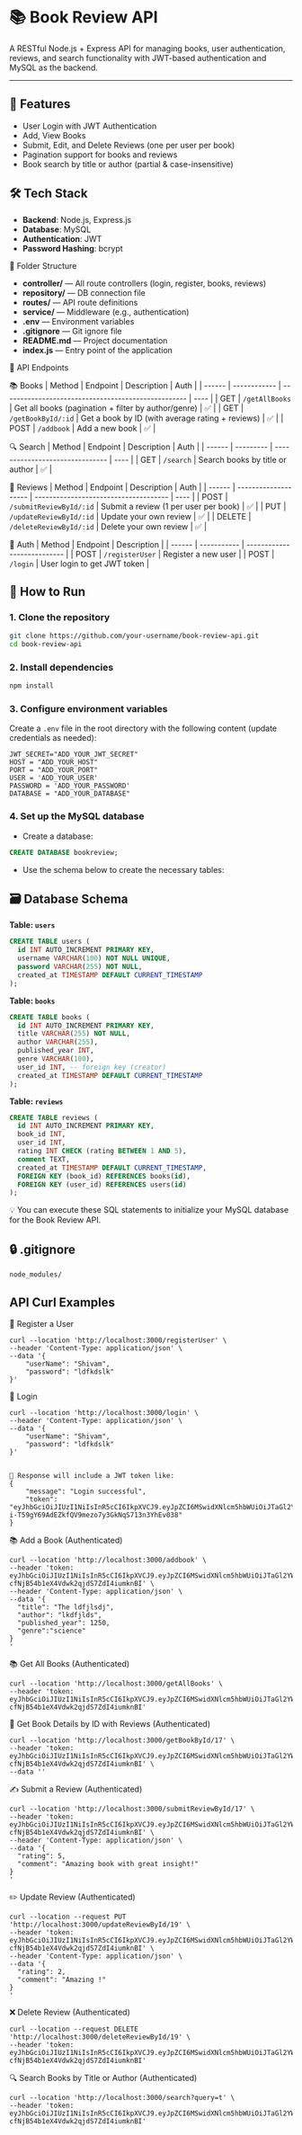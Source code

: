 # 📚 Book Review API

A RESTful Node.js + Express API for managing books, user authentication, reviews, and search functionality with JWT-based authentication and MySQL as the backend.

---

## 🚀 Features
- User Login with JWT Authentication
- Add, View Books
- Submit, Edit, and Delete Reviews (one per user per book)
- Pagination support for books and reviews
- Book search by title or author (partial & case-insensitive)

## 🛠 Tech Stack

- **Backend**: Node.js, Express.js
- **Database**: MySQL
- **Authentication**: JWT
- **Password Hashing**: bcrypt


📂 Folder Structure
- **controller/**       — All route controllers (login, register, books, reviews)  
- **repository/**       — DB connection file  
- **routes/**           — API route definitions  
- **service/**          — Middleware (e.g., authentication)  
- **.env**              — Environment variables  
- **.gitignore**        — Git ignore file  
- **README.md**         — Project documentation  
- **index.js**          — Entry point of the application  


📘 API Endpoints

📚 Books
| Method | Endpoint     | Description                                         | Auth |
| ------ | ------------ | --------------------------------------------------- | ---- |
| GET    | `/getAllBooks`     | Get all books (pagination + filter by author/genre) | ✅    |
| GET    | `/getBookById/:id` | Get a book by ID (with average rating + reviews)    | ✅    |
| POST   | `/addbook`     | Add a new book                                      | ✅    |


🔍 Search
| Method | Endpoint  | Description                     | Auth |
| ------ | --------- | ------------------------------- | ---- |
| GET    | `/search` | Search books by title or author | ✅    |


📝 Reviews
| Method | Endpoint             | Description                           | Auth |
| ------ | -------------------- | ------------------------------------- | ---- |
| POST   | `/submitReviewById/:id` | Submit a review (1 per user per book) | ✅    |
| PUT    | `/updateReviewById/:id`       | Update your own review                | ✅    |
| DELETE | `/deleteReviewById/:id`       | Delete your own review                | ✅    |


🔐 Auth
| Method | Endpoint    | Description                 |
| ------ | ----------- | --------------------------- |
| POST   | `/registerUser` | Register a new user         |
| POST   | `/login`    | User login to get JWT token |


## 🚀 How to Run

### 1. **Clone the repository**
```bash
git clone https://github.com/your-username/book-review-api.git
cd book-review-api
```

### 2. **Install dependencies**
```bash
npm install
```

### 3. **Configure environment variables**
Create a `.env` file in the root directory with the following content (update credentials as needed):
```
JWT_SECRET="ADD_YOUR_JWT_SECRET"
HOST = "ADD_YOUR_HOST"
PORT = "ADD_YOUR_PORT"
USER = 'ADD_YOUR_USER'
PASSWORD = 'ADD_YOUR_PASSWORD'
DATABASE = "ADD_YOUR_DATABASE"
```

### 4. **Set up the MySQL database**
- Create a database:
```sql
CREATE DATABASE bookreview;
```

- Use the schema below to create the necessary tables:

## 🗃️ Database Schema
**Table: `users`**
```sql
CREATE TABLE users (
  id INT AUTO_INCREMENT PRIMARY KEY,
  username VARCHAR(100) NOT NULL UNIQUE,
  password VARCHAR(255) NOT NULL,
  created_at TIMESTAMP DEFAULT CURRENT_TIMESTAMP
);

```
**Table: `books`**
```sql
CREATE TABLE books (
  id INT AUTO_INCREMENT PRIMARY KEY,
  title VARCHAR(255) NOT NULL,
  author VARCHAR(255),
  published_year INT,
  genre VARCHAR(100),
  user_id INT, -- foreign key (creator)
  created_at TIMESTAMP DEFAULT CURRENT_TIMESTAMP
);


```
**Table: `reviews`**
```sql
CREATE TABLE reviews (
  id INT AUTO_INCREMENT PRIMARY KEY,
  book_id INT,
  user_id INT,
  rating INT CHECK (rating BETWEEN 1 AND 5),
  comment TEXT,
  created_at TIMESTAMP DEFAULT CURRENT_TIMESTAMP,
  FOREIGN KEY (book_id) REFERENCES books(id),
  FOREIGN KEY (user_id) REFERENCES users(id)
);
```
💡 You can execute these SQL statements to initialize your MySQL database for the Book Review API.


## 🔒 .gitignore
```
node_modules/
```
## API Curl Examples
🔐 Register a User
```
curl --location 'http://localhost:3000/registerUser' \
--header 'Content-Type: application/json' \
--data '{
    "userName": "Shivam",
    "password": "ldfkdslk"
}'
```

🔐 Login
```
curl --location 'http://localhost:3000/login' \
--header 'Content-Type: application/json' \
--data '{
    "userName": "Shivam",
    "password": "ldfkdslk"
}'


🔑 Response will include a JWT token like:
{
    "message": "Login successful",
    "token": "eyJhbGciOiJIUzI1NiIsInR5cCI6IkpXVCJ9.eyJpZCI6MSwidXNlcm5hbWUiOiJTaGl2YW0iLCJpYXQiOjE3NDk5NjExMjgsImV4cCI6MTc0OTk2NDcyOH0.-i-T59gY69AdEZkfQV9mezo7y3GkNqS713n3YhEv038"
}

```
📚 Add a Book (Authenticated)
```
curl --location 'http://localhost:3000/addbook' \
--header 'token: eyJhbGciOiJIUzI1NiIsInR5cCI6IkpXVCJ9.eyJpZCI6MSwidXNlcm5hbWUiOiJTaGl2YW0iLCJpYXQiOjE3NDk5NjEwNDAsImV4cCI6MTc0OTk2NDY0MH0.NDhF95NXi-cfNjB54b1eX4Vdwk2qjdS7ZdI4iumknBI' \
--header 'Content-Type: application/json' \
--data '{
  "title": "The ldfjlsdj",
  "author": "lkdfjlds",
  "published_year": 1250,
  "genre":"science"
}
'
````

📚 Get All Books (Authenticated)
```
curl --location 'http://localhost:3000/getAllBooks' \
--header 'token: eyJhbGciOiJIUzI1NiIsInR5cCI6IkpXVCJ9.eyJpZCI6MSwidXNlcm5hbWUiOiJTaGl2YW0iLCJpYXQiOjE3NDk5NjEwNDAsImV4cCI6MTc0OTk2NDY0MH0.NDhF95NXi-cfNjB54b1eX4Vdwk2qjdS7ZdI4iumknBI'
```

📖 Get Book Details by ID with Reviews (Authenticated)
```
curl --location 'http://localhost:3000/getBookById/17' \
--header 'token: eyJhbGciOiJIUzI1NiIsInR5cCI6IkpXVCJ9.eyJpZCI6MSwidXNlcm5hbWUiOiJTaGl2YW0iLCJpYXQiOjE3NDk5NjEwNDAsImV4cCI6MTc0OTk2NDY0MH0.NDhF95NXi-cfNjB54b1eX4Vdwk2qjdS7ZdI4iumknBI' \
--data ''
```

✍️ Submit a Review (Authenticated)
```
curl --location 'http://localhost:3000/submitReviewById/17' \
--header 'token: eyJhbGciOiJIUzI1NiIsInR5cCI6IkpXVCJ9.eyJpZCI6MSwidXNlcm5hbWUiOiJTaGl2YW0iLCJpYXQiOjE3NDk5NjEwNDAsImV4cCI6MTc0OTk2NDY0MH0.NDhF95NXi-cfNjB54b1eX4Vdwk2qjdS7ZdI4iumknBI' \
--header 'Content-Type: application/json' \
--data '{
  "rating": 5,
  "comment": "Amazing book with great insight!"
}
'
```

✏️ Update Review (Authenticated)
```
curl --location --request PUT 'http://localhost:3000/updateReviewById/19' \
--header 'token: eyJhbGciOiJIUzI1NiIsInR5cCI6IkpXVCJ9.eyJpZCI6MSwidXNlcm5hbWUiOiJTaGl2YW0iLCJpYXQiOjE3NDk5NjEwNDAsImV4cCI6MTc0OTk2NDY0MH0.NDhF95NXi-cfNjB54b1eX4Vdwk2qjdS7ZdI4iumknBI' \
--header 'Content-Type: application/json' \
--data '{
  "rating": 2,
  "comment": "Amazing !"
}
'
```

❌ Delete Review (Authenticated)
```
curl --location --request DELETE 'http://localhost:3000/deleteReviewById/19' \
--header 'token: eyJhbGciOiJIUzI1NiIsInR5cCI6IkpXVCJ9.eyJpZCI6MSwidXNlcm5hbWUiOiJTaGl2YW0iLCJpYXQiOjE3NDk5NjEwNDAsImV4cCI6MTc0OTk2NDY0MH0.NDhF95NXi-cfNjB54b1eX4Vdwk2qjdS7ZdI4iumknBI'
```

🔍 Search Books by Title or Author (Authenticated)
```
curl --location 'http://localhost:3000/search?query=t' \
--header 'token: eyJhbGciOiJIUzI1NiIsInR5cCI6IkpXVCJ9.eyJpZCI6MSwidXNlcm5hbWUiOiJTaGl2YW0iLCJpYXQiOjE3NDk5NjEwNDAsImV4cCI6MTc0OTk2NDY0MH0.NDhF95NXi-cfNjB54b1eX4Vdwk2qjdS7ZdI4iumknBI'
```
